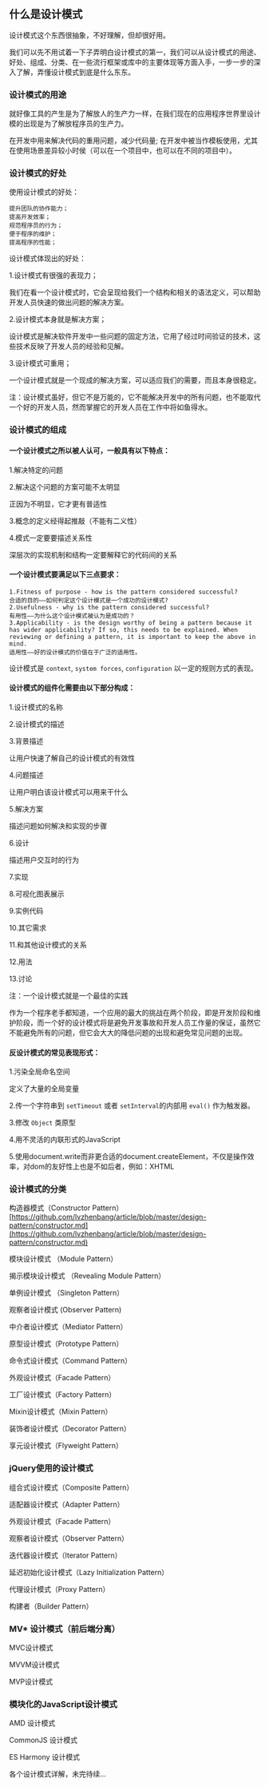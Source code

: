 ## 什么是设计模式

设计模式这个东西很抽象，不好理解，但却很好用。

我们可以先不用试着一下子弄明白设计模式的第一，我们可以从设计模式的用途、好处、组成、分类、在一些流行框架或库中的主要体现等方面入手，一步一步的深入了解，弄懂设计模式到底是什么东东。

### 设计模式的用途

就好像工具的产生是为了解放人的生产力一样，在我们现在的应用程序世界里设计模的出现是为了解放程序员的生产力。

在开发中用来解决代码的重用问题，减少代码量;
在开发中被当作模板使用，尤其在使用场景差异较小时侯（可以在一个项目中，也可以在不同的项目中）。

### 设计模式的好处

使用设计模式的好处：

	提升团队的协作能力；
	提高开发效率；
	规范程序员的行为；
	便于程序的维护；
	提高程序的性能；

设计模式体现出的好处：

1.设计模式有很强的表现力；

我们在看一个设计模式时，它会呈现给我们一个结构和相关的语法定义，可以帮助开发人员快速的做出问题的解决方案。

2.设计模式本身就是解决方案；

设计模式是解决软件开发中一些问题的固定方法，它用了经过时间验证的技术，这些技术反映了开发人员的经验和见解。

3.设计模式可重用；

一个设计模式就是一个现成的解决方案，可以适应我们的需要，而且本身很稳定。

注：设计模式虽好，但它不是万能的，它不能解决开发中的所有问题，也不能取代一个好的开发人员，然而掌握它的开发人员在工作中将如鱼得水。

### 设计模式的组成

#### 一个设计模式之所以被人认可，一般具有以下特点：

1.解决特定的问题

2.解决这个问题的方案可能不太明显

正因为不明显，它才更有普适性

3.概念的定义经得起推敲（不能有二义性）

4.模式一定要要描述关系性

深层次的实现机制和结构一定要解释它的代码间的关系


#### 一个设计模式要满足以下三点要求：
	
	1.Fitness of purpose - how is the pattern considered successful?
	合适的目的——如何判定这个设计模式是一个成功的设计模式?
	2.Usefulness - why is the pattern considered successful?
	有用性——为什么这个设计模式被认为是成功的？
	3.Applicability - is the design worthy of being a pattern because it has wider applicability? If so, this needs to be explained. When reviewing or defining a pattern, it is important to keep the above in mind.
	适用性——好的设计模式的价值在于广泛的适用性。

设计模式是 `context`, `system forces`, `configuration` 以一定的规则方式的表现。

#### 设计模式的组件化需要由以下部分构成：

1.设计模式的名称

2.设计模式的描述

3.背景描述

让用户快速了解自己的设计模式的有效性

4.问题描述

让用户明白该设计模式可以用来干什么

5.解决方案

描述问题如何解决和实现的步骤

6.设计

描述用户交互时的行为

7.实现

8.可视化图表展示

9.实例代码

10.其它需求

11.和其他设计模式的关系

12.用法

13.讨论


注：一个设计模式就是一个最佳的实践

作为一个程序老手都知道，一个应用的最大的挑战在两个阶段，即是开发阶段和维护阶段，而一个好的设计模式将是避免开发事故和开发人员工作量的保证，虽然它不能避免所有的问题，但它会大大的降低问题的出现和避免常见问题的出现。

#### 反设计模式的常见表现形式：

1.污染全局命名空间
	
定义了大量的全局变量

2.传一个字符串到 `setTimeout` 或者 `setInterval`的内部用 `eval()` 作为触发器。

3.修改 `Object` 类原型

4.用不灵活的内联形式的JavaScript

5.使用document.write而非更合适的document.createElement，不仅是操作效率，对dom的友好性上也是不如后者，例如：XHTML


### 设计模式的分类

构造器模式（Constructor Pattern）[https://github.com/lvzhenbang/article/blob/master/design-pattern/constructor.md](https://github.com/lvzhenbang/article/blob/master/design-pattern/constructor.md)

模块设计模式 （Module Pattern）

揭示模块设计模式 （Revealing Module Pattern）

单例设计模式 （Singleton Pattern）

观察者设计模式 (Observer Pattern)

中介者设计模式（Mediator Pattern）

原型设计模式（Prototype Pattern）

命令式设计模式（Command Pattern）

外观设计模式（Facade Pattern）

工厂设计模式（Factory Pattern）

Mixin设计模式（Mixin Pattern）

装饰者设计模式（Decorator Pattern）

享元设计模式（Flyweight Pattern）

### jQuery使用的设计模式

组合式设计模式（Composite Pattern）

适配器设计模式（Adapter Pattern）

外观设计模式（Facade Pattern）

观察者设计模式（Observer Pattern）

迭代器设计模式（Iterator Pattern）

延迟初始化设计模式（Lazy Initialization Pattern）

代理设计模式（Proxy Pattern）

构建者（Builder Pattern）

### MV* 设计模式（前后端分离）

MVC设计模式

MVVM设计模式

MVP设计模式

### 模块化的JavaScript设计模式

AMD 设计模式

CommonJS 设计模式

ES Harmony 设计模式

各个设计模式详解，未完待续...